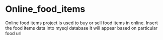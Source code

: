 # Online_food_items
Online food items project is used to buy or sell food items in online. Insert the food items data into mysql database it will appear based on particular food url
